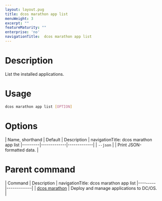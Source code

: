 ```yaml
---
layout: layout.pug
title: dcos marathon app list
menuWeight: 3
excerpt: ""
featureMaturity: ""
enterprise: 'no'
navigationTitle:  dcos marathon app list
---
```


<!-- This source repo for this topic is https://github.com/dcos/dcos-docs -->


# Description
List the installed applications.

# Usage

```bash
dcos marathon app list [OPTION]
```

# Options

| Name, shorthand | Default | Description |
navigationTitle:  dcos marathon app list
|---------|-------------|-------------|
| `--json`   |             |  Print JSON-formatted data. |

# Parent command

| Command | Description |
navigationTitle:  dcos marathon app list
|---------|-------------|
| [dcos marathon](/1.10/cli/command-reference/dcos-marathon/) | Deploy and manage applications to DC/OS. |

<!-- # Examples -->
